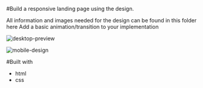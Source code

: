  #Build a responsive landing page using the design. 

All information and images needed for the design can be found in this folder here
Add a basic animation/transition to your implementation

![desktop-preview](https://user-images.githubusercontent.com/58889001/173933790-d4c79507-0c9a-42d1-b673-1b202d61a5c2.jpg)


![mobile-design](https://user-images.githubusercontent.com/58889001/173933865-940fc326-56ff-4e99-8613-e0ec86a54d4e.jpg)

#Built with
- html
- css
